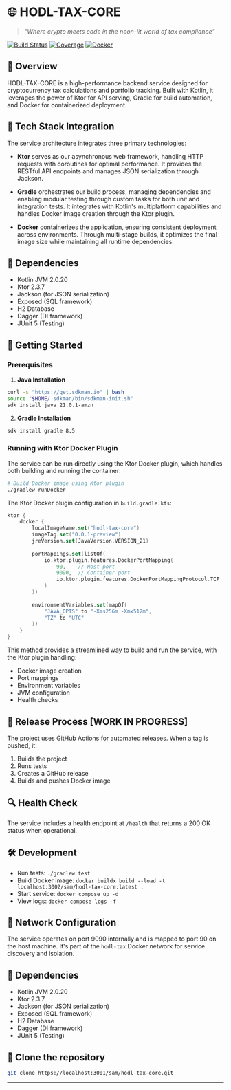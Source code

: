 # 🌐 HODL-TAX-CORE

> _"Where crypto meets code in the neon-lit world of tax compliance"_

[![Build Status](http://gitea:3000/sam/hodl-tax-core/actions/workflows/test.yml/badge.svg)](http://gitea:3000/sam/hodl-tax-core/actions)
[![Coverage](http://gitea:3000/sam/hodl-tax-core/badges/main/coverage.svg)](http://gitea:3000/sam/hodl-tax-core/coverage)
[![Docker](http://gitea:3000/sam/hodl-tax-core/badges/main/docker.svg)](http://gitea:3000/sam/hodl-tax-core/packages)

## 📡 Overview

HODL-TAX-CORE is a high-performance backend service designed for cryptocurrency tax calculations and portfolio tracking. Built with Kotlin, it leverages the power of Ktor for API serving, Gradle for build automation, and Docker for containerized deployment.

## 🔧 Tech Stack Integration

The service architecture integrates three primary technologies:

- **Ktor** serves as our asynchronous web framework, handling HTTP requests with coroutines for optimal performance. It provides the RESTful API endpoints and manages JSON serialization through Jackson.

- **Gradle** orchestrates our build process, managing dependencies and enabling modular testing through custom tasks for both unit and integration tests. It integrates with Kotlin's multiplatform capabilities and handles Docker image creation through the Ktor plugin.

- **Docker** containerizes the application, ensuring consistent deployment across environments. Through multi-stage builds, it optimizes the final image size while maintaining all runtime dependencies.

## 🔗 Dependencies

- Kotlin JVM 2.0.20
- Ktor 2.3.7
- Jackson (for JSON serialization)
- Exposed (SQL framework)
- H2 Database
- Dagger (DI framework)
- JUnit 5 (Testing)

## 🚀 Getting Started

### Prerequisites

1. **Java Installation**

```bash
curl -s "https://get.sdkman.io" | bash
source "$HOME/.sdkman/bin/sdkman-init.sh"
sdk install java 21.0.1-amzn
```

2. **Gradle Installation**

```bash
sdk install gradle 8.5
```

### Running with Ktor Docker Plugin

The service can be run directly using the Ktor Docker plugin, which handles both building and running the container:

```bash
# Build Docker image using Ktor plugin
./gradlew runDocker

```

The Ktor Docker plugin configuration in `build.gradle.kts`:
```kotlin
ktor {
    docker {
        localImageName.set("hodl-tax-core")
        imageTag.set("0.0.1-preview")
        jreVersion.set(JavaVersion.VERSION_21)
        
        portMappings.set(listOf(
            io.ktor.plugin.features.DockerPortMapping(
                90,    // Host port
                9090,  // Container port
                io.ktor.plugin.features.DockerPortMappingProtocol.TCP
            )
        ))
        
        environmentVariables.set(mapOf(
            "JAVA_OPTS" to "-Xms256m -Xmx512m",
            "TZ" to "UTC"
        ))
    }
}
```

This method provides a streamlined way to build and run the service, with the Ktor plugin handling:
- Docker image creation
- Port mappings
- Environment variables
- JVM configuration
- Health checks

## 🚀 Release Process [WORK IN PROGRESS]

The project uses GitHub Actions for automated releases. When a tag is pushed, it:
1. Builds the project
2. Runs tests
3. Creates a GitHub release
4. Builds and pushes Docker image

## 🔍 Health Check

The service includes a health endpoint at `/health` that returns a 200 OK status when operational.

## 🛠️ Development

- Run tests: `./gradlew test`
- Build Docker image: `docker buildx build --load -t localhost:3002/sam/hodl-tax-core:latest .`
- Start service: `docker compose up -d`
- View logs: `docker compose logs -f`

## 📡 Network Configuration

The service operates on port 9090 internally and is mapped to port 90 on the host machine. It's part of the `hodl-tax` Docker network for service discovery and isolation.

## 🔗 Dependencies

- Kotlin JVM 2.0.20
- Ktor 2.3.7
- Jackson (for JSON serialization)
- Exposed (SQL framework)
- H2 Database
- Dagger (DI framework)
- JUnit 5 (Testing)

## 🔗 Clone the repository

```bash
git clone https://localhost:3001/sam/hodl-tax-core.git

```

---


